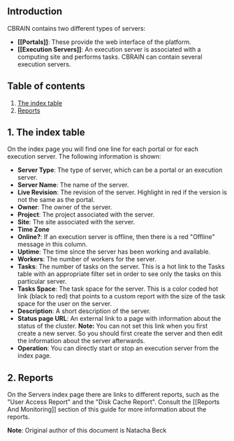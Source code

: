 ## Introduction

CBRAIN contains two different types of servers:

* **[[Portals]]**: These provide the web interface of the platform.
* **[[Execution Servers]]**: An execution server is associated with a computing 
site and performs tasks. CBRAIN can contain several execution servers.

## Table of contents

1. [The index table](#index)
2. [Reports](#reports) 

<a name="index" />

## 1. The index table

On the index page you will find one line for each portal or for each execution server.
The following information is shown:
* **Server Type**: The type of server, which can be a portal or an execution server.
* **Server Name**: The name of the server.
* **Live Revision**: The revision of the server. Highlight in red if the version is not the same as the portal.
* **Owner**: The owner of the server.
* **Project**: The project associated with the server.
* **Site**: The site associated with the server.
* **Time Zone**
* **Online?**: If an execution server is offline, then there is a red "Offline" message 
  in this column.
* **Uptime**: The time since the server has been working and available.
* **Workers**: The number of workers for the server.
* **Tasks**: The number of tasks on the server. This is a hot link to the Tasks table with 
an appropriate filter set in order to see only the tasks on this particular server.
* **Tasks Space**: The task space for the server.  This is a color coded hot link
(black to red) that points to a custom report with the size of the task space for the user 
on the server.
* **Description**: A short description of the server.
* **Status page URL**: An external link to a page with information about the status of 
the cluster.  **Note:** You can not set this link when you first create a new server. So 
you should first create the server and then edit the information about the server afterwards.
* **Operation**: You can directly start or stop an execution server from the index page.

<a name="reports" />

## 2. Reports

On the Servers index page there are links to different reports, such as the "User Access 
Report" and the "Disk Cache Report". Consult the [[Reports And Monitoring]] section of this 
guide for more information about the reports.

**Note**: Original author of this document is Natacha Beck